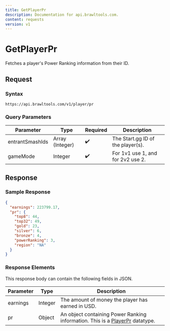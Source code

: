 ```yaml
---
title: GetPlayerPr
description: Documentation for api.brawltools.com.
content: requests
version: v1
---
```


# GetPlayerPr

Fetches a player's Power Ranking information from their ID.

## Request

### Syntax

```url
https://api.brawltools.com/v1/player/pr
```

### Query Parameters

| Parameter       | Type            | Required | Description                       |
| --------------- | --------------- | -------- | --------------------------------- |
| entrantSmashIds | Array (Integer) | ✔️        | The Start.gg ID of the player(s). |
| gameMode        | Integer         | ✔️        | For 1v1 use 1, and for 2v2 use 2. |

## Response

### Sample Response

```json
{
  "earnings": 223799.17,
  "pr": {
    "top8": 44,
    "top32": 49,
    "gold": 23,
    "silver": 6,
    "bronze": 4,
    "powerRanking": 3,
    "region": "NA"
  }
}
```

### Response Elements

This response body can contain the following fields in JSON.

| Parameter | Type    | Description                                                                                                         |
| --------- | ------- | ------------------------------------------------------------------------------------------------------------------- |
| earnings  | Integer | The amount of money the player has earned in USD.                                                                   |
| pr        | Object  | An object containing Power Ranking information. This is a <a href="../../datatypes/playerpr">PlayerPr</a> datatype. |
